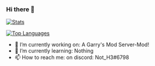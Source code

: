 ### Hi there 👋

[![Stats](https://github-readme-stats.vercel.app/api?username=damger9&show_icons=true&count_private=true&theme=tokyonight)]()

[![Top Languages](https://github-readme-stats.vercel.app/api/top-langs/?username=damger9&hide=css&layout=compact&theme=tokyonight)]()



- 🔭 I’m currently working on: A Garry's Mod Server-Mod!
- 🌱 I’m currently learning: Nothing
- 📫 How to reach me: on discord: Not_H3#6798 

